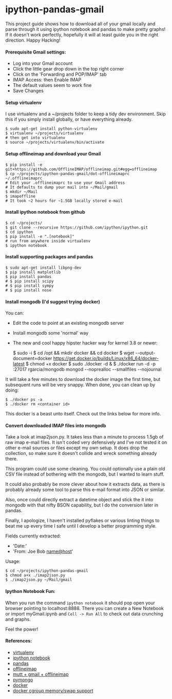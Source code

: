 ipython-pandas-gmail
========
This project guide shows how to download all of your gmail locally and parse
through it using ipython notebook and pandas to make pretty graphs!  If it
doesn't work perfectly, hopefully it will at least guide you in the right 
direction.  Happy Hacking!

#### Prerequisite Gmail settings:

* Log into your Gmail account
* Click the little gear drop down in the top right corner
* Click on the 'Forwarding and POP/IMAP' tab
* IMAP Access: then Enable IMAP
* The default values seem to work fine
* Save Changes

#### Setup virtualenv
I use virtualenv and a ~/projects folder to keep a tidy dev environment.
Skip this if you simply install globally, or have everything already.

    $ sudo apt-get install python-virtualenv
    $ virtualenv ~/projects/virtualenv
    # then get into virtualenv
    $ source ~/projects/virtualenv/bin/activate
 
#### Setup offlineimap and download your Gmail

    $ pip install -e git+https://github.com/OfflineIMAP/offlineimap.git#egg=offlineimap
    $ cp ~/projects/ipython-pandas-gmail/dot-offlineimaprc ~/.offlineimaprc
    # Edit your .offlineimaprc to use your Gmail address 
    # It defaults to dump your mail into ~/Mail/gmail
    $ mkdir ~/Mail
    $ imapoffline
    # It took ~2 hours for ~1.5GB locally stored e-mail

#### Install ipython notebook from github

    $ cd ~/projects/
    $ git clone --recursive https://github.com/ipython/ipython.git
    $ cd ipython
    $ pip install -e ".[notebook]"
    # run from anywhere inside virtualenv
    $ ipython notebook

#### Install supporting packages and pandas

    $ sudo apt-get install libpng-dev
    $ pip install matplotlib
    $ pip install pandas
    # $ pip install scipy
    # $ pip install sympy
    # $ pip install nose

#### Install mongodb (I'd suggest trying docker)
You can:

* Edit the code to point at an existing mongodb server
* Install mongodb some 'normal' way
* The new and cool happy hipster hacker way for kernel 3.8 or newer:

    $ sudo -i
    $ cd /opt && mkdir docker && cd docker
    $ wget --output-document=docker https://get.docker.io/builds/Linux/x86_64/docker-latest
    $ chmod +x docker
    $ sudo ./docker -d &
    $ ./docker run -d -p :27017 rgarcia/mongodb mongod --noprealloc --smallfiles --nojournal 

It will take a few minutes to download the docker image the first time,
but subsequent runs will be very snappy.  When done, you can clean up
by doing:

    $ ./docker ps -a
    $ ./docker rm <container id>

This docker is a beast unto itself.  Check out the links below for more info.

#### Convert downloaded IMAP files into mongodb
Take a look at imap2json.py.  It takes less than a minute to process 1.5gb
of raw imap e-mail files.  It isn't coded very defensively and I've not tested
it on other e-mail sources or files except my own setup.  It does drop the
collection, so make sure it doesn't collide and wreck something already there.

This program could use some cleaning.  You could optionally use a plain old
CSV file instead of bothering with the mongodb, but I wanted to learn stuff.

It could also probably be more clever about how it extracts data, as there
is probably already some tool to parse this e-mail format into JSON or similar.  

Also, once could directly extract a datetime object and stick the it into
mongodb with that nifty BSON capability, but I do the conversion later in
pandas.

Finally, I apologize, I haven't installed pyflakes or various linting things to
beat me up every time I safe until I develop a better programming style.  

Fields currently extracted:

* 'Date:'
* 'From: Joe Bob <name@host>'

Usage:

    $ cd ~/projects/ipython-pandas-gmail
    $ chmod a+x ./imap2json.py
    $ ./imap2json.py ~/Mail/gmail

#### Ipython Notebook Fun:
When you run the command `ipython notebook` it should pop open your browser
pointing to localhost:8888.  There you can create a New Notebook or import
myGmail.ipynb and `Cell -> Run All` to check out data crunching and graphs.

Feel the power!

#### References:
* [virtualenv](https://pypi.python.org/pypi/virtualenv)
* [ipython notebook](http://ipython.org/notebook.html)
* [pandas](http://pandas.pydata.org/)
* [offlineimap](http://offlineimap.org/)
* [mutt + gmail + offlineimap](http://pbrisbin.com/posts/mutt_gmail_offlineimap/)
* [pymongo](http://api.mongodb.org/python/current/index.html)
* [docker](http://www.docker.io/gettingstarted/)
* [docker cgroup memory/swap support](http://docs.docker.io/en/latest/installation/kernel/)
